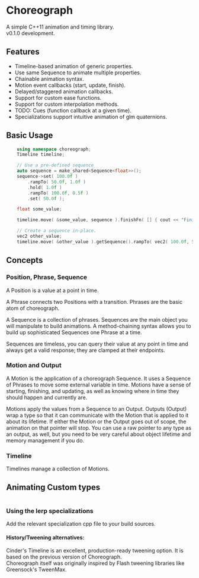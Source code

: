 # Choreograph

A simple C++11 animation and timing library.  
v0.1.0 development.

## Features
- Timeline-based animation of generic properties.
- Use same Sequence to animate multiple properties.
- Chainable animation syntax.
- Motion event callbacks (start, update, finish).
- Delayed/staggered animation callbacks.
- Support for custom ease functions.
- Support for custom interpolation methods.
- TODO: Cues (function callback at a given time).
- Specializations support intuitive animation of glm quaternions.

## Basic Usage
```c++
	using namespace choreograph;
	Timeline timeline;

	// Use a pre-defined sequence
	auto sequence = make_shared<Sequence<float>>();
	sequence->set( 100.0f )
		.rampTo( 50.0f, 1.0f )
		.hold( 1.0f )
		.rampTo( 100.0f, 0.5f )
		.set( 50.0f );

	float some_value;

	timeline.move( &some_value, sequence ).finishFn( [] { cout << "Finished animating some value" << endl; });

	// Create a sequence in-place.
	vec2 other_value;
	timeline.move( &other_value ).getSequence().rampTo( vec2( 100.0f, 500.0f ), 0.33f );
```

## Concepts

### Position, Phrase, Sequence
A Position is a value at a point in time.

A Phrase connects two Positions with a transition. Phrases are the basic atom of choreograph.

A Sequence is a collection of phrases. Sequences are the main object you will manipulate to build animations. A method-chaining syntax allows you to build up sophisticated Sequences one Phrase at a time.

Sequences are timeless, you can query their value at any point in time and always get a valid response; they are clamped at their endpoints.

### Motion and Output
A Motion is the application of a choreograph Sequence. It uses a Sequence of Phrases to move some external variable in time. Motions have a sense of starting, finishing, and updating, as well as knowing where in time they should happen and currently are.

Motions apply the values from a Sequence to an Output. Outputs (Output<T>) wrap a type so that it can communicate with the Motion that is applied to it about its lifetime. If either the Motion or the Output goes out of scope, the animation on that pointer will stop. You can use a raw pointer to any type as an output, as well, but you need to be very careful about object lifetime and memory management if you do.

### Timeline
Timelines manage a collection of Motions.

## Animating Custom types
```c++

```

### Using the lerp specializations
Add the relevant specialization cpp file to your build sources.

#### History/Tweening alternatives:
Cinder's Timeline is an excellent, production-ready tweening option. It is based on the previous version of Choreograph.  
Choreograph itself was originally inspired by Flash tweening libraries like Greensock's TweenMax.
